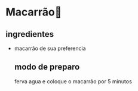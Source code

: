 # Macarrão:spaghetti: 

## ingredientes

- macarrão de sua preferencia

  ## modo de preparo

  ferva agua e coloque o macarrão por 5 minutos

  